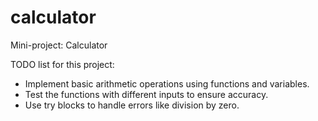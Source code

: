 # calculator

Mini-project: Calculator 

TODO list for this project: 
 - Implement basic arithmetic operations using functions and variables.
 - Test the functions with different inputs to ensure accuracy.
 - Use try blocks to handle errors like division by zero.